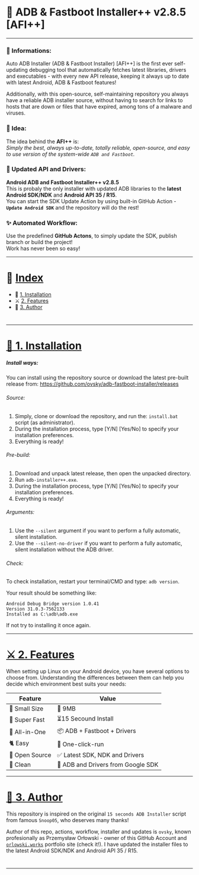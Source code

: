 # 🤖 ADB & Fastboot Installer++ v2.8.5 [AFI++]

---

### 📒 Informations:

Auto ADB Installer (ADB & Fastboot Installer) [AFI++] is the first ever self-updating debugging tool that automatically fetches latest libraries, drivers and executables - with every new API release, keeping it always up to date with latest Android, ADB & Fastboot features!

Additionally, with this open-source, self-maintaining repository you always have a reliable ADB installer source, without having to search for links to hosts that are down or files that have expired, among tons of a malware and viruses.

### 📗 Idea:

The idea behind the **AFI++** is:<br>
_Simply the best, always up-to-date, totally reliable, open-source, and easy to use version of the system-wide `ADB and Fastboot`._

### 📕 Updated API and Drivers:

**Android ADB and Fastboot Installer++ v2.8.5**<br>
This is probaly the only installer with updated ADB libraries to the **latest Android SDK/NDK** and **Android API 35 / R15**.<br>
You can start the SDK Update Action by using built-in GitHub Action - **`Update Android SDK`** and the repository will do the rest!

### ✨ Automated Workflow:

Use the predefined **GitHub Actons**, to simply update the SDK, publish branch or build the project!<br>
Work has never been so easy!

---

# 📘 [ Index ]()

- 🌟 [1. Installation](#installation)
- ⚔️ [2. Features](#features)
- 🐧 [3. Author](#author)

#

---

#

# [🌟 ️1. Installation ](#installation)

##### Install ways:

You can install using the repository source or download the latest pre-built release from:
https://github.com/ovsky/adb-fastboot-installer/releases

###### Source:

1. Simply, clone or download the repository, and run the:
   `install.bat` script (as administrator).
2. During the installation process, type [Y/N] [Yes/No] to specify your installation preferences.
3. Everything is ready!

###### Pre-build:

1. Download and unpack latest release, then open the unpacked directory.
2. Run `adb-installer++.exe`.
3. During the installation process, type [Y/N] [Yes/No] to specify your installation preferences.
4. Everything is ready!

###### Arguments:

1. Use the `--silent` argument if you want to perform a fully automatic, silent installation.
2. Use the `--silent-no-driver` if you want to perform a fully automatic, silent installation without the ADB driver.

###### Check:

To check installation, restart your terminal/CMD and type:
`adb version`.

Your result should be something like:

```
Android Debug Bridge version 1.0.41
Version 31.0.3-7562133
Installed as C:\adb\adb.exe
```

If not try to installing it once again.

---

# [⚔️ 2. Features ](#features)

When setting up Linux on your Android device, you have several options to choose from. Understanding the differences between them can help you decide which environment best suits your needs:

| Feature       | Value                              |
| ------------- | ---------------------------------- |
| 🐥 Small Size | 📁 9MB                             |
| 🐅 Super Fast | ⏳15 Secound Install               |
| 🐉 All-in-One | 📦 ADB + Fastboot + Drivers        |
| 🐈 Easy       | 📖 One-click-run                   |
| 🪼 Open Source | ✅ Latest SDK, NDK and Drivers     |
| 🐳 Clean      | 🔻 ADB and Drivers from Google SDK |

---

# [🐧 ️3. Author](#author)

This repository is inspired on the original `15 seconds ADB Installer` script from famous `Snoop05`, who deserves many thanks!

Author of this repo, actions, workflow, installer and updates is `ovsky`, known profesionally as Przemysław Orłowski - owner of this GitHub Account and [`orlowski.works`](http://orlowski.works/) portfolio site (check it!).
I have updated the installer files to the latest Android SDK/NDK and Android API 35 / R15.

#

---
